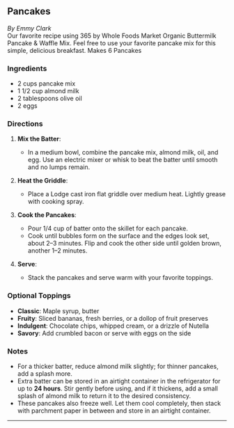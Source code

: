 ## Pancakes

_By Emmy Clark_  
Our favorite recipe using 365 by Whole Foods Market Organic Buttermilk Pancake & Waffle Mix. Feel free to use your favorite pancake mix for this simple, delicious breakfast. Makes 6 Pancakes

### Ingredients 
- 2 cups pancake mix
- 1 1/2 cup almond milk
- 2 tablespoons olive oil 
- 2 eggs

### Directions
1. **Mix the Batter**:
   - In a medium bowl, combine the pancake mix, almond milk, oil, and egg. Use an electric mixer or whisk to beat the batter until smooth and no lumps remain.

2. **Heat the Griddle**:
   - Place a Lodge cast iron flat griddle over medium heat. Lightly grease with cooking spray.

3. **Cook the Pancakes**:
   - Pour 1/4 cup of batter onto the skillet for each pancake.
   - Cook until bubbles form on the surface and the edges look set, about 2–3 minutes. Flip and cook the other side until golden brown, another 1–2 minutes.

4. **Serve**:
   - Stack the pancakes and serve warm with your favorite toppings.

### Optional Toppings
- **Classic**: Maple syrup, butter
- **Fruity**: Sliced bananas, fresh berries, or a dollop of fruit preserves
- **Indulgent**: Chocolate chips, whipped cream, or a drizzle of Nutella
- **Savory**: Add crumbled bacon or serve with eggs on the side

### Notes
- For a thicker batter, reduce almond milk slightly; for thinner pancakes, add a splash more.
- Extra batter can be stored in an airtight container in the refrigerator for up to **24 hours**. Stir gently before using, and if it thickens, add a small splash of almond milk to return it to the desired consistency.
- These pancakes also freeze well. Let them cool completely, then stack with parchment paper in between and store in an airtight container.

---